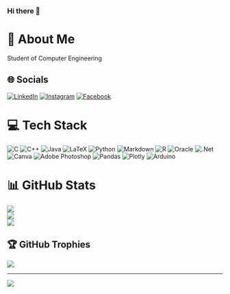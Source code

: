 ### Hi there 👋

<!--
**CarlosGomezFernandez/CarlosGomezFernandez** is a ✨ _special_ ✨ repository because its `README.md` (this file) appears on your GitHub profile.

Here are some ideas to get you started:

- 🔭 I’m currently working on ...
- 🌱 I’m currently learning ...
- 👯 I’m looking to collaborate on ...
- 🤔 I’m looking for help with ...
- 💬 Ask me about ...
- 📫 How to reach me: ...
- 😄 Pronouns: ...
- ⚡ Fun fact: ...
-->
# 💫 About Me
Student of Computer Engineering<br>


## 🌐 Socials
[![LinkedIn](https://img.shields.io/badge/LinkedIn-%230077B5.svg?logo=linkedin&logoColor=white)](https://linkedin.com/in/carlosgmzfdez) [![Instagram](https://img.shields.io/badge/Instagram-%23E4405F.svg?logo=Instagram&logoColor=white)](https://instagram.com/carlosgmzfdez) [![Facebook](https://img.shields.io/badge/Facebook-%231877F2.svg?logo=Facebook&logoColor=white)](https://facebook.com/carlos.gomezfernandez.965) 

# 💻 Tech Stack
![C](https://img.shields.io/badge/c-%2300599C.svg?style=flat&logo=c&logoColor=white) ![C++](https://img.shields.io/badge/c++-%2300599C.svg?style=flat&logo=c%2B%2B&logoColor=white) ![Java](https://img.shields.io/badge/java-%23ED8B00.svg?style=flat&logo=java&logoColor=white) ![LaTeX](https://img.shields.io/badge/latex-%23008080.svg?style=flat&logo=latex&logoColor=white) ![Python](https://img.shields.io/badge/python-3670A0?style=flat&logo=python&logoColor=ffdd54) ![Markdown](https://img.shields.io/badge/markdown-%23000000.svg?style=flat&logo=markdown&logoColor=white) ![R](https://img.shields.io/badge/r-%23276DC3.svg?style=flat&logo=r&logoColor=white) ![Oracle](https://img.shields.io/badge/Oracle-F80000?style=flat&logo=oracle&logoColor=white) ![.Net](https://img.shields.io/badge/.NET-5C2D91?style=flat&logo=.net&logoColor=white) ![Canva](https://img.shields.io/badge/Canva-%2300C4CC.svg?style=flat&logo=Canva&logoColor=white) ![Adobe Photoshop](https://img.shields.io/badge/adobephotoshop-%2331A8FF.svg?style=flat&logo=adobephotoshop&logoColor=white) ![Pandas](https://img.shields.io/badge/pandas-%23150458.svg?style=flat&logo=pandas&logoColor=white) ![Plotly](https://img.shields.io/badge/Plotly-%233F4F75.svg?style=flat&logo=plotly&logoColor=white) ![Arduino](https://img.shields.io/badge/-Arduino-00979D?style=flat&logo=Arduino&logoColor=white)
# 📊 GitHub Stats
![](https://github-readme-stats.vercel.app/api?username=CarlosGomezFernandez&theme=dark&hide_border=false&include_all_commits=false&count_private=false)<br/>
![](https://github-readme-streak-stats.herokuapp.com/?user=CarlosGomezFernandez&theme=dark&hide_border=false)<br/>
![](https://github-readme-stats.vercel.app/api/top-langs/?username=CarlosGomezFernandez&theme=dark&hide_border=false&include_all_commits=false&count_private=false&layout=compact)

## 🏆 GitHub Trophies
![](https://github-profile-trophy.vercel.app/?username=CarlosGomezFernandez&theme=darkhub&no-frame=true&no-bg=true&margin-w=4)

---
[![](https://visitcount.itsvg.in/api?id=CarlosGomezFernandez&icon=5&color=1)](https://visitcount.itsvg.in)

<!-- Proudly created with GPRM ( https://gprm.itsvg.in ) -->
